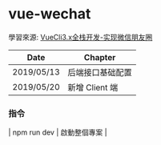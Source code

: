 ﻿# vue-wechat
學習來源: [VueCli3.x全栈开发-实现微信朋友圈](https://www.udemy.com/vuecli3forwechat/)

| Date       | Chapter          |
| ---------- | ---------------- |
| 2019/05/13 | 后端接口基础配置 |
| 2019/05/20 | 新增 Client 端   |


### 指令
| npm run dev | 啟動整個專案 |